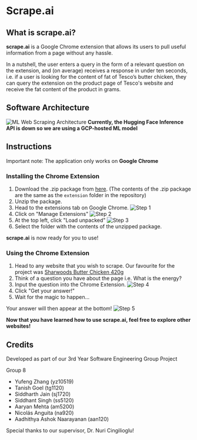 # Scrape.ai

## What is **scrape.ai**?

**scrape.ai** is a Google Chrome extension that allows its users to pull useful information from a page without any hassle. 

In a nutshell, the user enters a query in the form of a relevant question on the extension, and (on average) receives a response in under ten seconds, i.e. if a user is looking for the content of fat of Tesco’s butter chicken, they can query the extension on the product page of Tesco's website and receive the fat content of the product in grams.

## Software Architecture
![ML Web Scraping Architecture](https://user-images.githubusercontent.com/66782598/211300982-94b01f7b-9141-45ea-9a4d-2f48284b99cc.jpeg)
__Currently, the Hugging Face Inference API is down so we are using a GCP-hosted ML model__

## Instructions

Important note: The application only works on **Google Chrome**

### Installing the Chrome Extension

1. Download the .zip package from [here](https://drive.google.com/file/d/1Nwswujb7j4YhVCIBZb9Jw01fEaYz0x4-/view?usp=sharing). (The contents of the .zip package are the same as the ```extension``` folder in the repository)
2. Unzip the package.
3. Head to the extensions tab on Google Chrome.
![Step 1](https://user-images.githubusercontent.com/66782598/211331906-197306b2-6e22-4c02-9202-f4a0c6c9a6f1.png)
4. Click on "Manage Extensions"
![Step 2](https://user-images.githubusercontent.com/66782598/211331944-8751ab82-91ab-43ef-9765-59f7f2c98aec.png)
5. At the top left, click "Load unpacked"
![Step 3](https://user-images.githubusercontent.com/66782598/211331975-265871db-702e-4a3d-9536-958c603e8e52.png)
6. Select the folder with the contents of the unzipped package.

**scrape.ai** is now ready for you to use!

### Using the Chrome Extension

1. Head to any website that you wish to scrape. Our favourite for the project was [Sharwoods Butter Chicken 420g](https://www.tesco.com/groceries/en-GB/products/277043162)
2. Think of a question you have about the page i.e. What is the energy?
3. Input the question into the Chrome Extension.
![Step 4](https://user-images.githubusercontent.com/66782598/211332091-bbfc6183-11cc-47f7-9ced-2b35e69c0730.png)
4. Click "Get your answer!"
5. Wait for the magic to happen...

Your answer will then appear at the bottom!
![Step 5](https://user-images.githubusercontent.com/66782598/211332116-867b9e86-d21f-4df2-9ae3-057ddee51696.png)


__Now that you have learned how to use **scrape.ai**, feel free to explore other websites!__

## Credits

Developed as part of our 3rd Year Software Engineering Group Project

Group 8
- Yufeng Zhang (yz10519)
- Tanish Goel (tg1120)
- Siddharth Jain (sj1720)
- Siddhant Singh (ss5120)
- Aaryan Mehta (am5200)
- Nicolás Anguita (na920)
- Aadhithya Ashok Naarayanan (aan120)

Special thanks to our supervisor, Dr. Nuri Cingilioglu!
